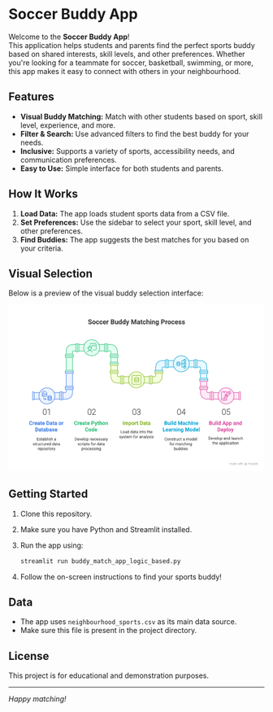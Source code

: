 # Soccer Buddy App

Welcome to the **Soccer Buddy App**!  
This application helps students and parents find the perfect sports buddy based on shared interests, skill levels, and other preferences. Whether you're looking for a teammate for soccer, basketball, swimming, or more, this app makes it easy to connect with others in your neighbourhood.

## Features

- **Visual Buddy Matching:** Match with other students based on sport, skill level, experience, and more.
- **Filter & Search:** Use advanced filters to find the best buddy for your needs.
- **Inclusive:** Supports a variety of sports, accessibility needs, and communication preferences.
- **Easy to Use:** Simple interface for both students and parents.

## How It Works

1. **Load Data:** The app loads student sports data from a CSV file.
2. **Set Preferences:** Use the sidebar to select your sport, skill level, and other preferences.
3. **Find Buddies:** The app suggests the best matches for you based on your criteria.

## Visual Selection

Below is a preview of the visual buddy selection interface:

![Soccer Buddy Matching - Visual Selection](Soccer%20Buddy%20Matching%20-%20visual%20selection.png)

## Getting Started

1. Clone this repository.
2. Make sure you have Python and Streamlit installed.
3. Run the app using:

    ```sh
    streamlit run buddy_match_app_logic_based.py
    ```

4. Follow the on-screen instructions to find your sports buddy!

## Data

- The app uses `neighbourhood_sports.csv` as its main data source.
- Make sure this file is present in the project directory.

## License

This project is for educational and demonstration purposes.

---

*Happy matching!*